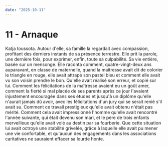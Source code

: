 ```yaml
---
date: "2025-10-11"
---
```


# 11 - Arnaque

Katja toussota. Autour d'elle, sa famille la regardait avec compassion, profitant des derniers instants de sa présence terrestre. Elle prit la parole, une dernière fois, pour exprimer, enfin, toute sa culpabilité. Sa vie entière, basée sur un mensonge. Elle raconta comment, quatre-vingt-deux ans auparavant, en classe de maternelle, quand la maîtresse avait dit de colorier le triangle en rouge, elle avait attrapé son pastel bleu et comment elle avait vu son voisin prendre le bon. Qu'elle avait réalisé son erreur, et copié sur lui. Comment les félicitations de la maîtresse avaient eu un goût amer, comment la fierté si mal placée de ses parents après ce jour l'avaient injustement encouragée dans ses études et jusqu'à un diplôme qu'elle n'aurait jamais dû avoir, avec les félicitations d'un jury qui se serait renié s'il avait su. Comment ce travail prestigieux qu'elle avait obtenu n'était pas mérité. Comment cela avait impressionné l'homme qu'elle avait rencontré l'année suivante, qui était devenu son mari, et le père de trois enfants merveilleux qu'elle avait volé au destin par sa fourberie. Que cette situation lui avait octroyé une stabilité grivelée, grâce à laquelle elle avait pu mener une vie confortable, et qu'aucun des engagements dans les associations caritatives ne sauraient effacer sa lourde honte.
